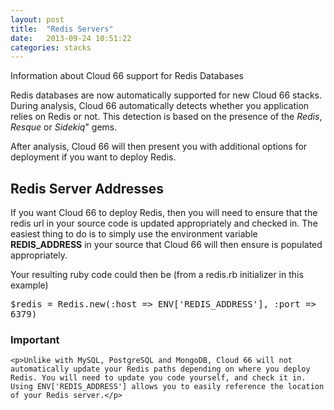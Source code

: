 ```yaml
---
layout: post
title:  "Redis Servers"
date:   2013-09-24 10:51:22
categories: stacks
---
```


<p class="lead">Information about Cloud 66 support for Redis Databases</p>

Redis databases are now automatically supported for new Cloud 66 stacks.
During analysis, Cloud 66 automatically detects whether you application relies on Redis or not.
This detection is based on the presence of the *Redis*, *Resque* or *Sidekiq*" gems.

After analysis, Cloud 66 will then present you with additional options for deployment if you want to deploy Redis.

## Redis Server Addresses

If you want Cloud 66 to deploy Redis, then you will need to ensure that the redis url in your source code is updated appropriately and checked in.
The easiest thing to do is to simply use the environment variable **REDIS_ADDRESS** in your source that Cloud 66 will then ensure is populated appropriately.

Your resulting ruby code could then be (from a redis.rb initializer in this example)
<p>
<kbd>
	$redis = Redis.new(:host => ENV['REDIS_ADDRESS'], :port => 6379)
</kbd>
</p>

<div class="notice">
	<h3>Important</h3>

	<p>Unlike with MySQL, PostgreSQL and MongoDB, Cloud 66 will not automatically update your Redis paths depending on where you deploy Redis. You will need to update you code yourself, and check it in. Using ENV['REDIS_ADDRESS'] allows you to easily reference the location of your Redis server.</p>
</div>
